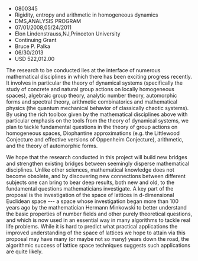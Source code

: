
* 0800345
* Rigidity, entropy and arithmetic in homogeneous dynamics
* DMS,ANALYSIS PROGRAM
* 07/01/2008,05/24/2011
* Elon Lindenstrauss,NJ,Princeton University
* Continuing Grant
* Bruce P. Palka
* 06/30/2013
* USD 522,012.00

The research to be conducted lies at the interface of numerous mathematical
disciplines in which there has been exciting progress recently. It involves in
particular the theory of dynamical systems (specifically the study of concrete
and natural group actions on locally homogeneous spaces), algebraic group
theory, analytic number theory, automorphic forms and spectral theory,
arithmetic combinatorics and mathematical physics (the quantum mechanical
behavior of classically chaotic systems). By using the rich toolbox given by the
mathematical disciplines above with particular emphasis on the tools from the
theory of dynamical systems, we plan to tackle fundamental questions in the
theory of group actions on homogeneous spaces, Diophantine approximations (e.g.
the Littlewood Conjecture and effective versions of Oppenheim Conjecture),
arithmetic, and the theory of automorphic forms.

We hope that the research conducted in this project will build new bridges and
strengthen existing bridges between seemingly disperse mathematical disciplines.
Unlike other sciences, mathematical knowledge does not become obsolete, and by
discovering new connections between different subjects one can bring to bear
deep results, both new and old, to the fundamental questions mathematicians
investigate. A key part of the proposal is the investigation of the space of
lattices in d-dimensional Euclidean space --- a space whose investigation began
more than 100 years ago by the mathematician Hermann Minkowski to better
understand the basic properties of number fields and other purely theoretical
questions, and which is now used in an essential way in many algorithms to
tackle real life problems. While it is hard to predict what practical
applications the improved understanding of the space of lattices we hope to
attain via this proposal may have many (or maybe not so many) years down the
road, the algorithmic success of lattice space techniques suggests such
applications are quite likely.
